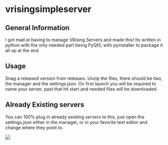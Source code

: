 # vrisingsimpleserver

## General Information
I got mad at having to manage VRising Servers and made this! Its written in python with the only needed part being PyQt5, with pyinstaller to package it all up at the end



## Usage
Snag a released version from releases. Unzip the files, there should be two, the manager and the settings.json. On first launch you will be required to name your server, past that hit start and needed files will be downloaded.


## Already Existing servers
You can 100% plug in already existing servers to this, just open the settings.json either in the manager, or in your favorite text editor and change where they point to. 

<img src="(https://github.com/rockycoolcatjr/vrisingserver/blob/7291d1e5020953248b80008f422a604aaf5fd6d8/Picture/ServerManager1.png)">
